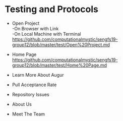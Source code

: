 # Testing and Protocols

- Open Project  
  -On Browser with Link  
  -On Local Machine with Terminal  
  https://github.com/computationalmystic/sengfs19-group12/blob/master/test/Open%20Project.md
  
- Home Page  
  https://github.com/computationalmystic/sengfs19-group12/blob/master/test/Home%20Page.md

- Learn More About Augur

- Pull Acceptance Rate

- Repository Issues

- About Us

- Meet The Team
